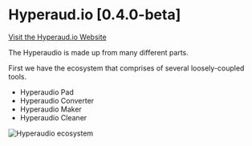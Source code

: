 Hyperaud.io [0.4.0-beta]
========================

[Visit the Hyperaud.io Website](http://hyperaud.io)

The Hyperaudio is made up from many different parts.

First we have the ecosystem that comprises of several loosely-coupled tools.

- Hyperaudio Pad
- Hyperaudio Converter
- Hyperaudio Maker
- Hyperaudio Cleaner


![Hyperaudio ecosystem](http://hyperaud.io/assets/images/inserts/hyperaudio-diagram@2x.png)
